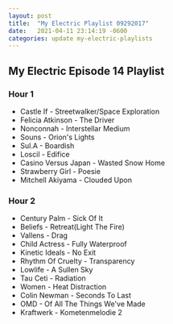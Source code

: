 ```yaml
---
layout: post
title:  "My Electric Playlist 09292017"
date:   2021-04-11 23:14:19 -0600
categories: update my-electric-playlists
---
```


## My Electric Episode 14 Playlist

### Hour 1
* Castle If - Streetwalker/Space Exploration
* Felicia Atkinson - The Driver
* Nonconnah - Interstellar Medium
* Souns - Orion's Lights
* Sul.A - Boardish
* Loscil - Edifice
* Casino Versus Japan - Wasted Snow Home
* Strawberry Girl - Poesie
* Mitchell Akiyama - Clouded Upon
 
### Hour 2
* Century Palm - Sick Of It
* Beliefs - Retreat(Light The Fire)
* Vallens - Drag
* Child Actress - Fully Waterproof
* Kinetic Ideals - No Exit
* Rhythm Of Cruelty - Transparency
* Lowlife - A Sullen Sky
* Tau Ceti - Radiation
* Women - Heat Distraction
* Colin Newman - Seconds To Last
* OMD - Of All The Things We've Made
* Kraftwerk - Kometenmelodie 2
